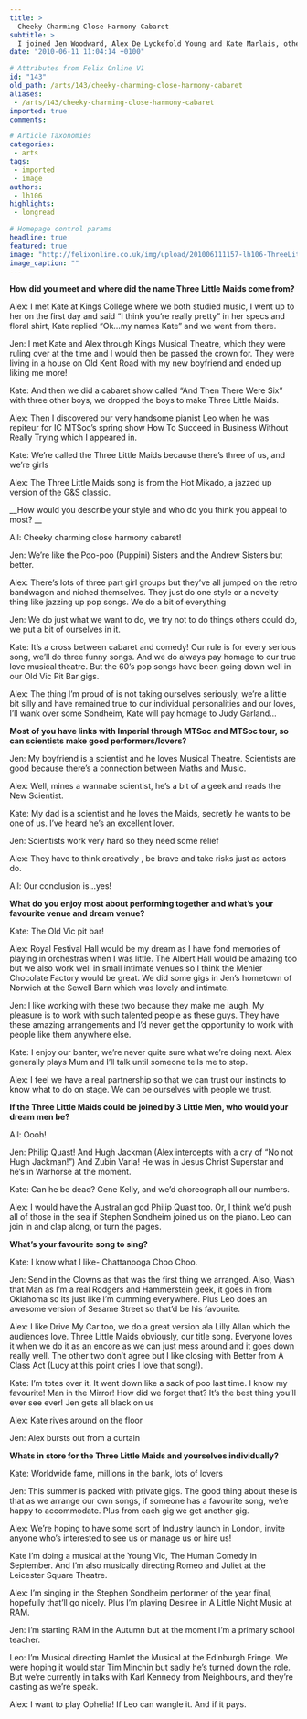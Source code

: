 ```yaml
---
title: >
  Cheeky Charming Close Harmony Cabaret
subtitle: >
  I joined Jen Woodward, Alex De Lyckefold Young and Kate Marlais, otherwise known as The Three Little Maids for a chat at the Royal Academy of Music, a place they all have ties to, to chat about their upcoming concert, comedy cabaret and whether scientists are good in bed.
date: "2010-06-11 11:04:14 +0100"

# Attributes from Felix Online V1
id: "143"
old_path: /arts/143/cheeky-charming-close-harmony-cabaret
aliases:
 - /arts/143/cheeky-charming-close-harmony-cabaret
imported: true
comments:

# Article Taxonomies
categories:
 - arts
tags:
 - imported
 - image
authors:
 - lh106
highlights:
 - longread

# Homepage control params
headline: true
featured: true
image: "http://felixonline.co.uk/img/upload/201006111157-lh106-ThreeLit.jpg"
image_caption: ""
---
```


__How did you meet and where did the name Three Little Maids come from?__

Alex: I met Kate at Kings College where we both studied music, I went up to her on the first day and said “I think you’re really pretty” in her specs and floral shirt, Kate replied “Ok…my names Kate” and we went from there.

Jen: I met Kate and Alex through Kings Musical Theatre, which they were ruling over at the time and I would then be passed the crown for. They were living in a house on Old Kent Road with my new boyfriend and ended up liking me more!

Kate: And then we did a cabaret show called “And Then There Were Six” with three other boys, we dropped the boys to make Three Little Maids.

Alex: Then I discovered our very handsome pianist Leo when he was repiteur for IC MTSoc’s spring show How To Succeed in Business Without Really Trying which I appeared in.

Kate: We’re called the Three Little Maids because there’s three of us, and we’re girls

Alex: The Three Little Maids song is from the Hot Mikado, a jazzed up version of the G&S classic.

__How would you describe your style and who do you think you appeal to most? __

All: Cheeky charming close harmony cabaret!

Jen: We’re like the Poo-poo (Puppini) Sisters and the Andrew Sisters but better.

Alex: There’s lots of three part girl groups but they’ve all jumped on the retro bandwagon and niched themselves. They just do one style or a novelty thing like jazzing up pop songs. We do a bit of everything

Jen: We do just what we want to do, we try not to do things others could do, we put a bit of ourselves in it.

Kate: It’s a cross between cabaret and comedy! Our rule is for every serious song, we’ll do three funny songs. And we do always pay homage to our true love musical theatre. But the 60’s pop songs have been going down well in our Old Vic Pit Bar gigs.

Alex: The thing I’m proud of is not taking ourselves seriously, we’re a little bit silly and have remained true to our individual personalities and our loves, I’ll wank over some Sondheim, Kate will pay homage to Judy Garland…

__Most of you have links with Imperial through MTSoc and MTSoc tour, so can scientists make good performers/lovers?__

Jen: My boyfriend is a scientist and he loves Musical Theatre. Scientists are good because there’s a connection between Maths and Music.

Alex: Well, mines a wannabe scientist, he’s a bit of a geek and reads the New Scientist.

Kate: My dad is a scientist and he loves the Maids, secretly he wants to be one of us. I’ve heard he’s an excellent lover.

Jen: Scientists work very hard so they need some relief

Alex: They have to think creatively , be brave and take risks just as actors do.

All: Our conclusion is…yes!

__What do you enjoy most about performing together and what’s your favourite venue and dream venue?__

Kate: The Old Vic pit bar!

Alex: Royal Festival Hall would be my dream as I have fond memories of playing in orchestras when I was little. The Albert Hall would be amazing too but we also work well in small intimate venues so I think the Menier Chocolate Factory would be great. We did some gigs in Jen’s hometown of Norwich at the Sewell Barn which was lovely and intimate.

Jen: I like working with these two because they make me laugh. My pleasure is to work with such talented people as these guys. They have these amazing arrangements and I’d never get the opportunity to work with people like them anywhere else.

Kate: I enjoy our banter, we’re never quite sure what we’re doing next. Alex generally plays Mum and I’ll talk until someone tells me to stop.

Alex: I feel we have a real partnership so that we can trust our instincts to know what to do on stage. We can be ourselves with people we trust.

__If the Three Little Maids could be joined by 3 Little Men, who would your dream men be?__

All: Oooh!

Jen: Philip Quast! And Hugh Jackman (Alex intercepts with a cry of “No not Hugh Jackman!”) And Zubin Varla! He was in Jesus Christ Superstar and he’s in Warhorse at the moment.

Kate: Can he be dead? Gene Kelly, and we’d choreograph all our numbers.

Alex: I would have the Australian god Philip Quast too. Or, I think we’d push all of those in the sea if Stephen Sondheim joined us on the piano. Leo can join in and clap along, or turn the pages.

__What’s your favourite song to sing?__

Kate: I know what I like- Chattanooga Choo Choo.

Jen: Send in the Clowns as that was the first thing we arranged. Also, Wash that Man as I’m a real Rodgers and Hammerstein geek, it goes in from Oklahoma so its just like I’m cumming everywhere. Plus Leo does an awesome version of Sesame Street so that’d be his favourite.

Alex: I like Drive My Car too, we do a great version ala Lilly Allan which the audiences love. Three Little Maids obviously, our title song. Everyone loves it when we do it as an encore as we can just mess around and it goes down really well. The other two don’t agree but I like closing with Better from A Class Act (Lucy at this point cries I love that song!).

Kate: I’m totes over it. It went down like a sack of poo last time. I know my favourite! Man in the Mirror! How did we forget that? It’s the best thing you’ll ever see ever! Jen gets all black on us

Alex: Kate rives around on the floor

Jen: Alex bursts out from a curtain

__Whats in store for the Three Little Maids and yourselves individually?__

Kate: Worldwide fame, millions in the bank, lots of lovers

Jen: This summer is packed with private gigs. The good thing about these is that as we arrange our own songs, if someone has a favourite song, we’re happy to accommodate. Plus from each gig we get another gig.

Alex: We’re hoping to have some sort of Industry launch in London, invite anyone who’s interested to see us or manage us or hire us!

Kate I’m doing a musical at the Young Vic, The Human Comedy in September. And I’m also musically directing Romeo and Juliet at the Leicester Square Theatre.

Alex: I’m singing in the Stephen Sondheim performer of the year final, hopefully that’ll go nicely. Plus I’m playing Desiree in A Little Night Music at RAM.

Jen: I’m starting RAM in the Autumn but at the moment I’m a primary school teacher.

Leo: I’m Musical directing Hamlet the Musical at the Edinburgh Fringe. We were hoping it would star Tim Minchin but sadly he’s turned down the role. But we’re currently in talks with Karl Kennedy from Neighbours, and they’re casting as we’re speak.

Alex: I want to play Ophelia! If Leo can wangle it. And if it pays.
